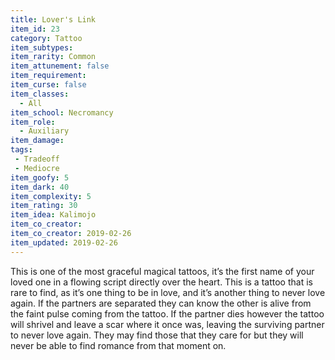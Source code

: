 ```yaml
---
title: Lover's Link
item_id: 23
category: Tattoo
item_subtypes:
item_rarity: Common
item_attunement: false
item_requirement:
item_curse: false
item_classes:
  - All
item_school: Necromancy
item_role:
  - Auxiliary
item_damage:
tags:
 - Tradeoff
 - Mediocre
item_goofy: 5
item_dark: 40
item_complexity: 5
item_rating: 30
item_idea: Kalimojo
item_co_creator:
item_co_creator: 2019-02-26
item_updated: 2019-02-26
---
```


This is one of the most graceful magical tattoos, it’s the first name of your loved one in a flowing script directly over the heart. This is a tattoo that is rare to find, as it’s one thing to be in love, and it’s another thing to never love again. 
If the partners are separated they can know the other is alive from the faint pulse coming from the tattoo. If the partner dies however the tattoo will shrivel and leave a scar where it once was, leaving the surviving partner to never love again. They may find those that they care for but they will never be able to find romance from that moment on.

